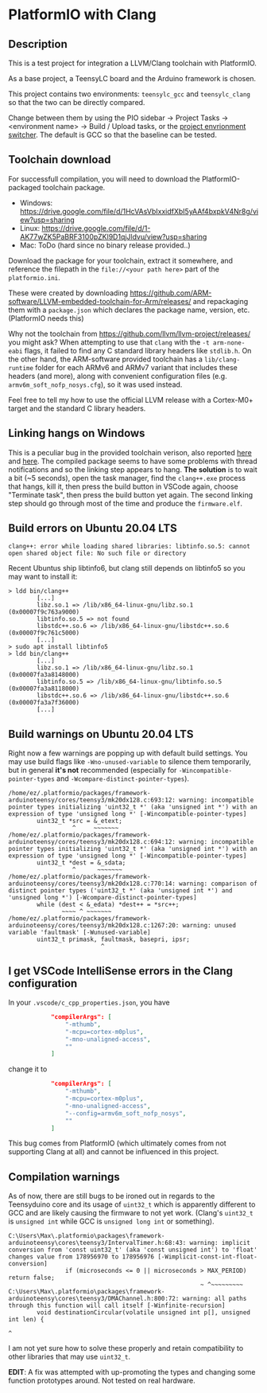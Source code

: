 # PlatformIO with Clang

## Description

This is a test project for integration a LLVM/Clang toolchain with PlatformIO.

As a base project, a TeensyLC board and the Arduino framework is chosen.

This project contains two environments: `teensylc_gcc` and `teensylc_clang` so that the two can be directly compared.

Change between them by using the PIO sidebar -> Project Tasks -> \<environment name\> -> Build / Upload tasks, or the [project envrionment switcher](https://docs.platformio.org/en/latest/integration/ide/vscode.html#project-tasks). The default is GCC so that the baseline can be tested.

## Toolchain download

For successfull compilation, you will need to download the PlatformIO-packaged toolchain package.
* Windows: https://drive.google.com/file/d/1HcVAsVbIxxidfXbI5yAAf4bxpkV4Nr8g/view?usp=sharing
* Linux: https://drive.google.com/file/d/1-AK77wZK5PaBRF3100pZKl9D1qjJldvu/view?usp=sharing
* Mac: ToDo (hard since no binary release provided..)

Download the package for your toolchain, extract it somewhere, and reference the filepath in the `file://<your path here>` part of the `platformio.ini`.

These were created by downloading https://github.com/ARM-software/LLVM-embedded-toolchain-for-Arm/releases/ and repackaging them with a `package.json` which declares the package name, version, etc. (PlatformIO needs this)

Why not the toolchain from https://github.com/llvm/llvm-project/releases/ you might ask? When attempting to use that `clang` with the `-t arm-none-eabi` flags, it failed to find any C standard library headers like `stdlib.h`. On the other hand, the ARM-software provided toolchain has a `lib/clang-runtime` folder for each ARMv6 and ARMv7 variant that includes these headers (and more), along with convenient configuration files (e.g. `armv6m_soft_nofp_nosys.cfg`), so it was used instead.

Feel free to tell my how to use the official LLVM release with a Cortex-M0+ target and the standard C library headers.

## Linking hangs on Windows

This is a peculiar bug in the provided toolchain verison, also reported [here](https://github.com/msys2/MINGW-packages/issues/5231) and [here](https://github.com/msys2/MINGW-packages/issues/61269). The compiled package seems to have some problems with thread notifications and so the linking step appears to hang. **The solution** is to wait a bit (~5 seconds), open the task manager, find the `clang++.exe` process that hangs, kill it, then press the build button in VSCode again, choose "Terminate task", then press the build button yet again. The second linking step should go through most of the time and produce the `firmware.elf`.

## Build errors on Ubuntu 20.04 LTS

```
clang++: error while loading shared libraries: libtinfo.so.5: cannot open shared object file: No such file or directory
```
Recent Ubuntus ship libtinfo6, but clang still depends on libtinfo5 so you may want to install it:
```
> ldd bin/clang++
        [...]
        libz.so.1 => /lib/x86_64-linux-gnu/libz.so.1 (0x00007f9c763a9000)
        libtinfo.so.5 => not found
        libstdc++.so.6 => /lib/x86_64-linux-gnu/libstdc++.so.6 (0x00007f9c761c5000)
        [...]
> sudo apt install libtinfo5
> ldd bin/clang++
        [...]
        libz.so.1 => /lib/x86_64-linux-gnu/libz.so.1 (0x00007fa3a8148000)
        libtinfo.so.5 => /lib/x86_64-linux-gnu/libtinfo.so.5 (0x00007fa3a8118000)
        libstdc++.so.6 => /lib/x86_64-linux-gnu/libstdc++.so.6 (0x00007fa3a7f36000)
        [...]
```

## Build warnings on Ubuntu 20.04 LTS

Right now a few warnings are popping up with default build settings. You may use build flags like `-Wno-unused-variable` to silence them temporarily, but in general **it's not** recommended (especially for `-Wincompatible-pointer-types` and `-Wcompare-distinct-pointer-types`).

```
/home/ez/.platformio/packages/framework-arduinoteensy/cores/teensy3/mk20dx128.c:693:12: warning: incompatible pointer types initializing 'uint32_t *' (aka 'unsigned int *') with an expression of type 'unsigned long *' [-Wincompatible-pointer-types]
        uint32_t *src = &_etext;
                  ^     ~~~~~~~
/home/ez/.platformio/packages/framework-arduinoteensy/cores/teensy3/mk20dx128.c:694:12: warning: incompatible pointer types initializing 'uint32_t *' (aka 'unsigned int *') with an expression of type 'unsigned long *' [-Wincompatible-pointer-types]
        uint32_t *dest = &_sdata;
                  ^      ~~~~~~~
/home/ez/.platformio/packages/framework-arduinoteensy/cores/teensy3/mk20dx128.c:770:14: warning: comparison of distinct pointer types ('uint32_t *' (aka 'unsigned int *') and 'unsigned long *') [-Wcompare-distinct-pointer-types]
        while (dest < &_edata) *dest++ = *src++;
               ~~~~ ^ ~~~~~~~
/home/ez/.platformio/packages/framework-arduinoteensy/cores/teensy3/mk20dx128.c:1267:20: warning: unused variable 'faultmask' [-Wunused-variable]
        uint32_t primask, faultmask, basepri, ipsr;
                          ^
```


## I get VSCode IntelliSense errors in the Clang configuration

In your `.vscode/c_cpp_properties.json`, you have

```json
            "compilerArgs": [
                "-mthumb",
                "-mcpu=cortex-m0plus",
                "-mno-unaligned-access",
                ""
            ]
```
change it to

```json
            "compilerArgs": [
                "-mthumb",
                "-mcpu=cortex-m0plus",
                "-mno-unaligned-access",
                "--config=armv6m_soft_nofp_nosys",
                ""
            ]
```

This bug comes from PlatformIO (which ultimately comes from not supporting Clang at all) and cannot be influenced in this project.

## Compilation warnings

As of now, there are still bugs to be ironed out in regards to the Teensyduino core and its usage of `uint32_t` which is apparently different to GCC and are likely causing the firmware to not yet work. (Clang's `uint32_t` is `unsigned int` while GCC is `unsigned long int` or something).

```
C:\Users\Max\.platformio\packages\framework-arduinoteensy\cores\teensy3/IntervalTimer.h:68:43: warning: implicit conversion from 'const uint32_t' (aka 'const unsigned int') to 'float' changes value from 178956970 to 178956976 [-Wimplicit-const-int-float-conversion]
                if (microseconds <= 0 || microseconds > MAX_PERIOD) return false;
                                                      ~ ^~~~~~~~~~
C:\Users\Max\.platformio\packages\framework-arduinoteensy\cores\teensy3/DMAChannel.h:800:72: warning: all paths through this function will call itself [-Winfinite-recursion]
        void destinationCircular(volatile unsigned int p[], unsigned int len) {
                                                                              ^
```

I am not yet sure how to solve these properly and retain compatibility to other libraries that may use `uint32_t`.

**EDIT**: A fix was attempted with up-promoting the types and changing some function prototypes around. Not tested on real hardware.
